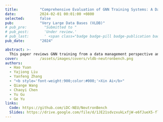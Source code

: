 ```yaml
---
title:          "Comprehensive Evaluation of GNN Training Systems: A Data Management Perspective"
date:           2024-02-01 00:01:00 +0800
selected:       false
pub:            "Very Large Data Bases (VLDB)"
# pub_pre:        "Submitted to "
# pub_post:       'Under review.'
# pub_last:       ' <span class="badge badge-pill badge-publication badge-success">Spotlight</span>'
pub_date:       "2024"

abstract: >-
  This paper reviews GNN training from a data management perspective and provides a comprehensive analysis and evaluation of the representative approaches. We conduct extensive experiments on various benchmark datasets and show many interesting and valuable results. We also provide some practical tips learned from these experiments, which are helpful for designing GNN training systems in the future.
cover:          /assets/images/covers/vldb-neutronbench.png
authors:
  - Hao Yuan
  - Yajiong Liu
  - Yanfeng Zhang
  - "<b style='font-weight:900;color:#000;'>Xin Ai</b>"
  - Qiange Wang
  - Chaoyi Chen
  - Yu Gu
  - Ge Yu
links:
  Code: https://github.com/iDC-NEU/NeutronBench
  Slides: https://drive.google.com/file/d/1JE21sdvzxukLxfjW-e6fJueX5-flHx3r
---
```

